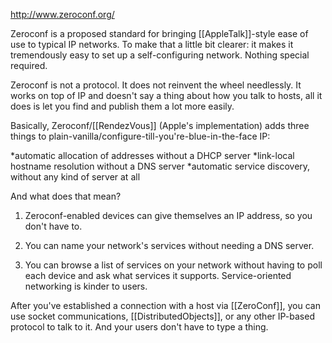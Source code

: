 http://www.zeroconf.org/

Zeroconf is a proposed standard for bringing [[AppleTalk]]-style ease of use to typical IP networks. To make that a little bit clearer: it makes it tremendously easy to set up a self-configuring network. Nothing special required.

Zeroconf is not a protocol. It does not reinvent the wheel needlessly. It works on top of IP and doesn't say a thing about how you talk to hosts, all it does is let you find and publish them a lot more easily.

Basically, Zeroconf/[[RendezVous]] (Apple's implementation) adds three things to plain-vanilla/configure-till-you're-blue-in-the-face IP:


*automatic allocation of addresses without a DHCP server
*link-local hostname resolution without a DNS server
*automatic service discovery, without any kind of server at all


And what does that mean?

1) Zeroconf-enabled devices can give themselves an IP address, so you don't have to.

2) You can name your network's services without needing a DNS server.

3) You can browse a list of services on your network without having to poll each device and ask what services it supports. Service-oriented networking is kinder to users.

After you've established a connection with a host via [[ZeroConf]], you can use socket communications, [[DistributedObjects]], or any other IP-based protocol to talk to it. And your users don't have to type a thing.